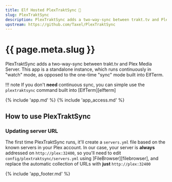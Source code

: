 ```yaml
---
title: Elf Hosted PlexTraktSync 🧝
slug: PlexTraktSync
description: PlexTraktSync adds a two-way-sync between trakt.tv and Plex Media Server
upstream: https://github.com/Taxel/PlexTraktSync
---
```


# {{ page.meta.slug }}

PlexTraktSync adds a two-way-sync between trakt.tv and Plex Media Server. This app is a standalone instance, which runs continuously in "watch" mode, as opposed to the one-time "sync" mode built into ElfTerm.

!!! note
    If you don't **need** continuous sync, you can simple use the `plextraktsync` command built into [ElfTerm][elfterm]

{% include 'app.md' %}
{% include 'app_access.md' %}

## How to use PlexTraktSync

### Updating server URL

The first time PlexTraktSync runs, it'll create a `servers.yml` file based on the known servers in your Plex account. In our case, your server is **always** addressed on `http://plex:32400`, so you'll need to edit `config/plextraktsync/servers.yml` using ]FileBrowser][filebrowser], and replace the automatic collection of URLs with **just** `http://plex:32400`

{% include 'app_footer.md' %}
